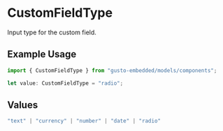 # CustomFieldType

Input type for the custom field.

## Example Usage

```typescript
import { CustomFieldType } from "gusto-embedded/models/components";

let value: CustomFieldType = "radio";
```

## Values

```typescript
"text" | "currency" | "number" | "date" | "radio"
```